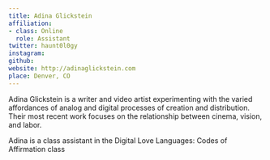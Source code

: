 ```yaml
---
title: Adina Glickstein
affiliation:
- class: Online
  role: Assistant
twitter: haunt0l0gy
instagram:
github:
website: http://adinaglickstein.com
place: Denver, CO
---
```

Adina Glickstein is a writer and video artist experimenting with the varied affordances of analog and digital processes of creation and distribution. Their most recent work focuses on the relationship between cinema, vision, and labor.

Adina is a class assistant in the Digital Love Languages: Codes of Affirmation class
